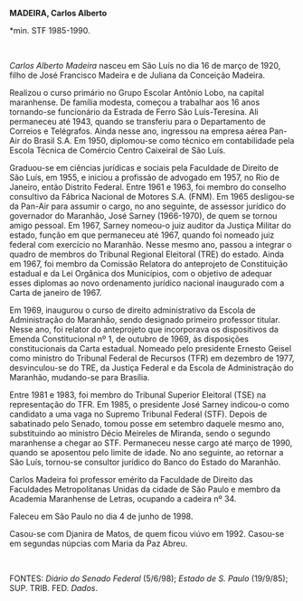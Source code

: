 **MADEIRA, Carlos Alberto**

\*min. STF 1985-1990.

 

*Carlos Alberto Madeira* nasceu em São Luís no dia 16 de março de 1920,
filho de José Francisco Madeira e de Juliana da Conceição Madeira.

Realizou o curso primário no Grupo Escolar Antônio Lobo, na capital
maranhense. De família modesta, começou a trabalhar aos 16 anos
tornando-se funcionário da Estrada de Ferro São Luís-Teresina. Ali
permaneceu até 1943, quando se transferiu para o Departamento de
Correios e Telégrafos. Ainda nesse ano, ingressou na empresa aérea
Pan-Air do Brasil S.A. Em 1950, diplomou-se como técnico em
contabilidade pela Escola Técnica de Comércio Centro Caixeiral de São
Luís.

Graduou-se em ciências jurídicas e sociais pela Faculdade de Direito de
São Luís, em 1955, e iniciou a profissão de advogado em 1957, no Rio de
Janeiro, então Distrito Federal. Entre 1961 e 1963, foi membro do
conselho consultivo da Fábrica Nacional de Motores S.A. (FNM). Em 1965
desligou-se da Pan-Air para assumir o cargo, no ano seguinte, de
assessor jurídico do governador do Maranhão, José Sarney (1966-1970), de
quem se tornou amigo pessoal. Em 1967, Sarney nomeou-o juiz auditor da
Justiça Militar do estado, função em que permaneceu até 1967, quando foi
nomeado juiz federal com exercício no Maranhão. Nesse mesmo ano, passou
a integrar o quadro de membros do Tribunal Regional Eleitoral (TRE) do
estado. Ainda em 1967, foi membro da Comissão Relatora do anteprojeto de
Constituição estadual e da Lei Orgânica dos Municípios, com o objetivo
de adequar esses diplomas ao novo ordenamento jurídico nacional
inaugurado com a Carta de janeiro de 1967.

Em 1969, inaugurou o curso de direito administrativo da Escola de
Administração do Maranhão, sendo designado primeiro professor titular.
Nesse ano, foi relator do anteprojeto que incorporava os dispositivos da
Emenda Constitucional nº 1, de outubro de 1969, às disposições
constitucionais da Carta estadual. Nomeado pelo presidente Ernesto
Geisel como ministro do Tribunal Federal de Recursos (TFR) em dezembro
de 1977, desvinculou-se do TRE, da Justiça Federal e da Escola de
Administração do Maranhão, mudando-se para Brasília.

Entre 1981 e 1983, foi membro do Tribunal Superior Eleitoral (TSE) na
representação do TFR. Em 1985, o presidente José Sarney indicou-o como
candidato a uma vaga no Supremo Tribunal Federal (STF). Depois de
sabatinado pelo Senado, tomou posse em setembro daquele mesmo ano,
substituindo ao ministro Décio Meireles de Miranda, sendo o segundo
maranhense a chegar ao STF. Permaneceu nesse cargo até março de 1990,
quando se aposentou pelo limite de idade. No ano seguinte, ao retornar a
São Luís, tornou-se consultor jurídico do Banco do Estado do Maranhão.

Carlos Madeira foi professor emérito da Faculdade de Direito das
Faculdades Metropolitanas Unidas da cidade de São Paulo e membro da
Academia Maranhense de Letras, ocupando a cadeira nº 34.

Faleceu em São Paulo no dia 4 de junho de 1998.

Casou-se com Djanira de Matos, de quem ficou viúvo em 1992. Casou-se em
segundas núpcias com Maria da Paz Abreu.

 

FONTES: *Diário do Senado Federal* (5/6/98); *Estado de S. Paulo*
(19/9/85); SUP. TRIB. FED. *Dados*.

 
